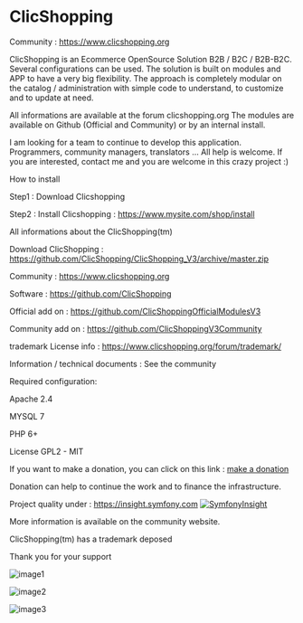 # ClicShopping

 Community : https://www.clicshopping.org

 ClicShopping is an Ecommerce OpenSource Solution B2B / B2C / B2B-B2C. Several configurations can be used.
 The solution is built on modules and APP to have a very big flexibility.
 The approach is completely modular on the catalog / administration with simple code to understand, to customize and to update at need.

 All informations are available at the forum clicshopping.org
 The modules are available on Github (Official and Community) or by an internal install.


 I am looking for a team to continue to develop this application. Programmers, community managers, translators ... All help is welcome.
 If you are interested, contact me and you are welcome in this crazy project :)

 How to install

 Step1 : Download Clicshopping

 Step2 : Install Clicshopping : https://www.mysite.com/shop/install


 All informations about the ClicShopping(tm)
 
 Download ClicShopping : https://github.com/ClicShopping/ClicShopping_V3/archive/master.zip

 Community : https://www.clicshopping.org

 Software : https://github.com/ClicShopping

 Official add on : https://github.com/ClicShoppingOfficialModulesV3

 Community add on : https://github.com/ClicShoppingV3Community

 trademark License info : https://www.clicshopping.org/forum/trademark/

 Information / technical documents : See the community

 Required configuration:

 Apache 2.4

 MYSQL 7

 PHP 6+

 License GPL2 - MIT

 If you want to make a donation, you can click on this link : <a href="https://www.clicshopping.org/forum/clients/donations/">make a donation</a>

 Donation can help to continue the work and to finance the infrastructure.

Project quality under : https://insight.symfony.com
[![SymfonyInsight](https://insight.symfony.com/projects/04cd44dc-8f83-4b7c-a742-65b8387be9bd/big.svg)](https://insight.symfony.com/projects/04cd44dc-8f83-4b7c-a742-65b8387be9bd)


 More information is available on the community website.

 ClicShopping(tm) has a trademark deposed

 Thank you for your support

 ![image1](https://www.clicshopping.org/images/backoffice.png)

 ![image2](https://www.clicshopping.org/images/catalog_smartphone.png)

 ![image3](https://www.clicshopping.org/images/order.png)
